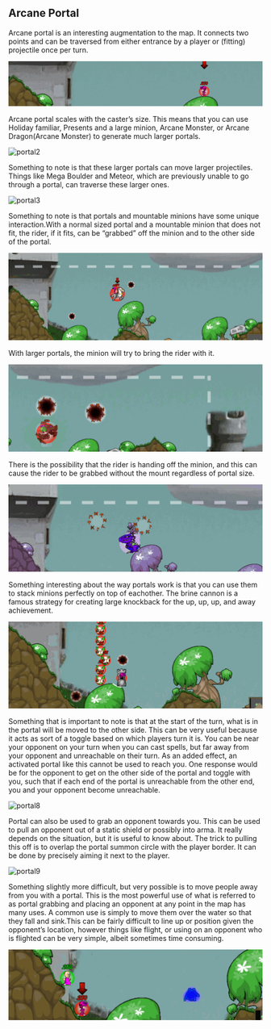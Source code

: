 ## Arcane Portal

Arcane portal is an interesting augmentation to the map. It connects two points and can be traversed from either entrance by a player or (fitting) projectile once per turn.

![portal1](https://raw.githubusercontent.com/1IlIl/wikidata/main/arcane/gifs/arcaneportal1.gif)

Arcane portal scales with the caster’s size. This means that you can use Holiday familiar, Presents and a large minion, Arcane Monster, or Arcane Dragon(Arcane Monster) to generate much larger portals.

![portal2](https://raw.githubusercontent.com/1IlIl/wikidata/main/arcane/gifs/arcaneportal2.gif)

Something to note is that these larger portals can move larger projectiles. Things like Mega Boulder and Meteor, which are previously unable to go through a portal, can traverse these larger ones.

![portal3](https://raw.githubusercontent.com/1IlIl/wikidata/main/arcane/gifs/arcaneportal3.gif)

Something to note is that portals and mountable minions have some unique interaction.With a normal sized portal and a mountable minion that does not fit, the rider, if it fits, can be “grabbed” off the minion and to the other side of the portal.

![portal4](https://raw.githubusercontent.com/1IlIl/wikidata/main/arcane/gifs/arcaneportal4.gif)

With larger portals, the minion will try to bring the rider with it.

![portal5](https://raw.githubusercontent.com/1IlIl/wikidata/main/arcane/gifs/arcaneportal5.gif)

There is the possibility that the rider is handing off the minion, and this can cause the rider to be grabbed without the mount regardless of portal size.

![portal6](https://raw.githubusercontent.com/1IlIl/wikidata/main/arcane/gifs/arcaneportal6.gif)

Something interesting about the way portals work is that you can use them to stack minions perfectly on top of eachother. The brine cannon is a famous strategy for creating large knockback for the up, up, up, and away achievement.

![portal7](https://raw.githubusercontent.com/1IlIl/wikidata/main/arcane/gifs/arcaneportal7.gif)

Something that is important to note is that at the start of the turn, what is in the portal will be moved to the other side. This can be very useful because it acts as sort of a toggle based on which players turn it is. You can be near your opponent on your turn when you can cast spells, but far away from your opponent and unreachable on their turn. As an added effect, an activated portal like this cannot be used to reach you. One response would be for the opponent to get on the other side of the portal and toggle with you, such that if each end of the portal is unreachable from the other end, you and your opponent become unreachable.

![portal8](https://raw.githubusercontent.com/1IlIl/wikidata/main/arcane/gifs/arcaneportal8.gif)

Portal can also be used to grab an opponent towards you. This can be used to pull an opponent out of a static shield or possibly into arma. It really depends on the situation, but it is useful to know about. The trick to pulling this off is to overlap the portal summon circle with the player border. It can be done by precisely aiming it next to the player.

![portal9](https://raw.githubusercontent.com/1IlIl/wikidata/main/arcane/gifs/arcaneportal9.gif)

Something slightly more difficult, but very possible is to move people away from you with a portal. This is the most powerful use of what is referred to as portal grabbing and placing an opponent at any point in the map has many uses. A common use is simply to move them over the water so that they fall and sink.This can be fairly difficult to line up or position given the opponent’s location, however things like flight, or using on an opponent who is flighted can be very simple, albeit sometimes time consuming.

![portal10](https://raw.githubusercontent.com/1IlIl/wikidata/main/arcane/gifs/arcaneportal10.gif)
<br />
